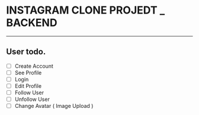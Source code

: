 # INSTAGRAM CLONE PROJEDT _ BACKEND

-------
## User todo.

- [ ] Create Account
- [ ] See Profile
- [ ] Login
- [ ] Edit Profile
- [ ] Follow User
- [ ] Unfollow User
- [ ] Change Avatar ( Image Upload ) 